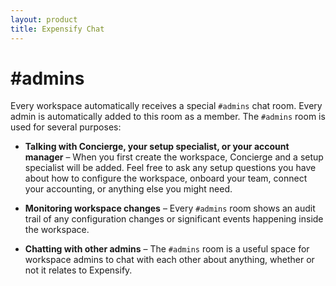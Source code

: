 ```yaml
---
layout: product
title: Expensify Chat
---
```


# #admins

Every workspace automatically receives a special `#admins` chat room. Every admin is automatically added to this room as a member. The `#admins` room is used for several purposes:

- **Talking with Concierge, your setup specialist, or your account manager** – When you first create the workspace, Concierge and a setup specialist will be added. Feel free to ask any setup questions you have about how to configure the workspace, onboard your team, connect your accounting, or anything else you might need.

- **Monitoring workspace changes** – Every `#admins` room shows an audit trail of any configuration changes or significant events happening inside the workspace.

- **Chatting with other admins** – The `#admins` room is a useful space for workspace admins to chat with each other about anything, whether or not it relates to Expensify.
